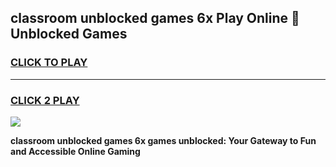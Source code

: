 
## classroom unblocked games 6x Play Online 👋 Unblocked Games
<h3>
<a href="https://premium.freeplayer.one?title=classroom_unblocked_games_6x&ref=19F">CLICK TO PLAY</a></h3>
<hr>

<h3>
<a href="https://premium.freeplayer.one?title=classroom_unblocked_games_6x&ref=19F">CLICK 2 PLAY</a>
  
</h3>

<a href="https://premium.freeplayer.one?title=classroom_unblocked_games_6x&ref=19F"><img src="https://clearcache.store/games.png"></a>


**classroom unblocked games 6x games unblocked: Your Gateway to Fun and Accessible Online Gaming**
